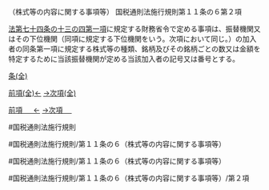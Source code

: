 （株式等の内容に関する事項等）
国税通則法施行規則第１１条の６第２項

[法第七十四条の十三の四第一項](国税通則法＿＿＿＿＿第７４条の１３の４第１項)に規定する財務省令で定める事項は、振替機関又はその下位機関（同項に規定する下位機関をいう。次項において同じ。）の加入者の同条第一項に規定する株式等の種類、銘柄及びその銘柄ごとの数又は金額を特定するために当該振替機関が定める当該加入者の記号又は番号とする。

[条(全)](国税通則法施行規則＿第１１条の６_.md)

[前項(全)←](国税通則法施行規則＿第１１条の６第１項_.md)    [→次項(全)](国税通則法施行規則＿第１１条の６第３項_.md)

[前項 　 ←](国税通則法施行規則＿第１１条の６第１項.md)    [→次項 　 ](国税通則法施行規則＿第１１条の６第３項.md)



#国税通則法施行規則

#国税通則法施行規則/第１１条の６（株式等の内容に関する事項等）

#国税通則法施行規則/第１１条の６（株式等の内容に関する事項等）

#国税通則法施行規則/第１１条の６（株式等の内容に関する事項等）/第２項

